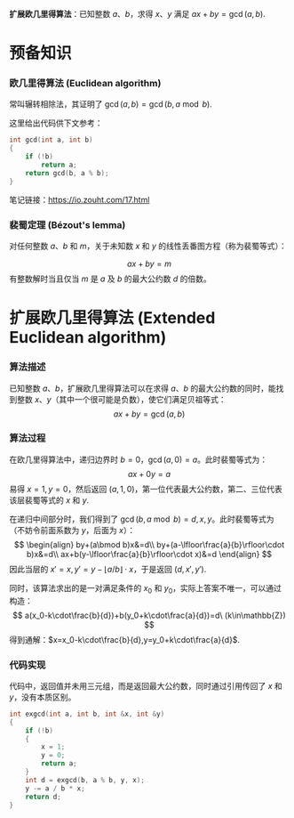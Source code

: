 **扩展欧几里得算法**：已知整数 $a$、$b$，求得 $x$、$y$ 满足 $ax+by=\gcd(a,b)$.

<!--more-->

# 预备知识

### 欧几里得算法 (Euclidean algorithm)

常叫辗转相除法，其证明了 $\gcd(a,b)=\gcd(b,a\bmod b)$.

这里给出代码供下文参考：

```cpp
int gcd(int a, int b)
{
	if (!b)
		return a;
	return gcd(b, a % b);
}
```

笔记链接：https://io.zouht.com/17.html

### 裴蜀定理 (Bézout's lemma)

对任何整数 $a$、$b$ 和 $m$，关于未知数 $x$ 和 $y$ 的线性丢番图方程（称为裴蜀等式）：

$$
ax+by=m
$$
有整数解时当且仅当 $m$ 是 $a$ 及 $b$ 的最大公约数 $d$ 的倍数。

# 扩展欧几里得算法 (Extended Euclidean algorithm)

### 算法描述

已知整数 $a$、$b$，扩展欧几里得算法可以在求得 $a$、$b$ 的最大公约数的同时，能找到整数 $x$、$y$（其中一个很可能是负数），使它们满足贝祖等式：
$$
ax + by = \gcd(a, b)
$$

### 算法过程

在欧几里得算法中，递归边界时 $b=0$，$\gcd(a,0)=a$。此时裴蜀等式为：
$$
ax+0y=a
$$
易得 $x=1,y=0$，然后返回 $(a,1,0)$，第一位代表最大公约数，第二、三位代表该层裴蜀等式的 $x$ 和 $y$.

在递归中间部分时，我们得到了 $\gcd(b,a\bmod b)=d,x,y$。此时裴蜀等式为（不妨令前面系数为 $y$，后面为 $x$）：
$$
\begin{align}
by+(a\bmod b)x&=d\\
by+(a-\lfloor\frac{a}{b}\rfloor\cdot b)x&=d\\
ax+b(y-\lfloor\frac{a}{b}\rfloor\cdot x)&=d
\end{align}
$$
因此当层的 $x'=x,y'=y-\lfloor a/b\rfloor\cdot x$，于是返回 $(d,x',y')$.

同时，该算法求出的是一对满足条件的 $x_0$ 和 $y_0$，实际上答案不唯一，可以通过构造：
$$
a(x_0-k\cdot\frac{b}{d})+b(y_0+k\cdot\frac{a}{d})=d\ (k\in\mathbb{Z})
$$
得到通解：$x=x_0-k\cdot\frac{b}{d},y=y_0+k\cdot\frac{a}{d}$.

### 代码实现

代码中，返回值并未用三元组，而是返回最大公约数，同时通过引用传回了 $x$ 和 $y$，没有本质区别。

```cpp
int exgcd(int a, int b, int &x, int &y)
{
    if (!b)
    {
        x = 1;
        y = 0;
        return a;
    }
    int d = exgcd(b, a % b, y, x);
    y -= a / b * x;
    return d;
}
```

